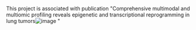 This project is associated with publication "Comprehensive multimodal and multiomic profiling reveals epigenetic and transcriptional reprogramming in lung tumors![image](https://github.com/yyaoisgood2021/LandscapeLungCancer/assets/93952570/4627e73a-c0c4-42a2-a681-976c805a979b)
"
